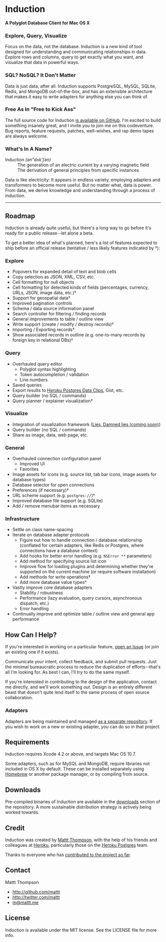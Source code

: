 # Induction
**A Polyglot Database Client for Mac OS X**

### Explore, Query, Visualize

Focus on the data, not the database. Induction is a new kind of tool designed for understanding and communicating relationships in data. Explore rows and columns, query to get exactly what you want, and visualize that data in powerful ways.

### SQL? NoSQL? It Don't Matter

Data is just data, after all. Induction supports PostgreSQL, MySQL, SQLite, Redis, and MongoDB  out-of-the-box, and has an extensible architecture that makes it easy to write adapters for anything else you can think of.

### Free As In "Free to Kick Ass"

The full source code for Induction [is available on GitHub](https://github.com/Induction/Induction). I'm excited to build something insanely great, and I invite you to join me on this codeventure. Bug reports, feature requests, patches, well-wishes, and rap demo tapes are always welcome.

### What's In A Name?

<dl>
  <dt>
    Induction <em class="pronunciation">(ən"dʌk'ʃən)</em>
  </dt>
  <dd>The generation of an electric current by a varying magnetic field</dd>
  <dd>The derivation of general principles from specific instances</dd>
</dl>

Data is like electricity: It appears in endless variety, employing adapters and transformers to become more useful. But no matter what, data is power. From data, we derive knowledge and understanding through a process of induction.

---

## Roadmap

Induction is already quite useful, but there's a long way to go before it's ready for a public release--let alone a beta.

To get a better idea of what's planned, here's a list of features expected to ship before an official release (tentative / less likely features indicated by †):

### Explore

- Popovers for expanded detail of text and blob cells
- Copy selection as JSON, XML, CSV, etc.
- Cell formatting for null objects
- Cell formatting for detected kinds of fields (percentages, currency, URLs, JSON, image data, etc.)†
- Support for geospatial data†
- Improved pagination controls
- Schema / data source information panel
- Search controller for filtering / finding records
- General improvements to table / outline view
- Write support (create / modify / destroy records)†
- Importing / Exporting records†
- Show associated records in outline (e.g. one-to-many records by foreign key in relational DBs)†

### Query

- Overhauled query editor
  - Polyglot syntax highlighting
  - Token autocompletion / validation
  - Line numbers
- Saved queries
- Export results to [Heroku Postgres Data Clips](https://postgres.heroku.com/blog/past/2012/1/31/simple_data_sharing_with_data_clips/), Gist, etc.
- Query builder (no SQL / commands)
- Query planner / explainer visualization†

### Visualize

- Integration of visualization framework ([Lies, Damned lies (coming soon)](https://github.com/Induction/LiesDamnedLies))
- Query builder (no SQL / commands)
- Share as image, data, web page, etc.

### General

- Overhauled connection configuration panel
  - Improved UI
  - Favorites
- Image assets for icons (e.g. source list, tab bar icons, image assets for database types)
- Database selector for open connections
- Preferences (if necessary)†
- URL scheme support (e.g. `postgres://`)†
- Improved database file support (e.g. SQLite)
- Add / remove menubar items as necessary

### Infrastructure

- Settle on class name-spacing
- Iterate on database adapter protocols
  - Figure out how to handle connection / database relationship (conflated for certain adapters, like Redis or Postgres, where connections have a database context)
  - Add hooks for better error handling (e.g. `NSError **` parameters)
  - Add method for specifying source list icon
  - Improve flow for loading plugins and determining whether they're supported on the current machine (or require software installation)
  - Add methods for write operations†
  - Add more database value types†
- Vastly improve core database adapters
  - Stability / robustness
  - Performance (lazy evaluation, query cursors, asynchronous dispatch, etc.)
  - Error handling
- Continually improve and optimize table / outline view and general app performance

## How Can I Help?

If you're interested in working on a particular feature, [open an Issue](https://github.com/Induction/Induction/issues) (or join an existing one if it exists).

Communicate your intent, collect feedback, and submit pull requests. Just the minimal bureaucratic process to reduce the duplication of efforts--that's all I'm looking for. As best I can, I'll try to do the same myself.

If you're interested in contributing to the design of the application, contact me directly, and we'll work something out. Design is an entirely different beast that doesn't quite lend itself to the same process of open source collaboration.

### Adapters

Adapters are being maintained and managed [as a separate repository](https://github.com/Induction/Adapters). If you wish to work on a new or existing adapter, you can do so in that project.

## Requirements

Induction requires Xcode 4.2 or above, and targets Mac OS 10.7. 

Some adapters, such as for MySQL and MongoDB, require libraries not included in OS X by default. These can be installed separately using [Homebrew](http://mxcl.github.com/homebrew/) or another package manager, or by compiling from source.

## Downloads

Pre-compiled binaries of Induction are available in the [downloads](https://github.com/Induction/Induction/downloads) section of the repository. A more sustainable distribution strategy is actively being worked towards.

## Credit

Induction was created by [Mattt Thompson](http://twitter.com/mattt/), with the help of his friends and colleagues at [Heroku](http://www.heroku.com/), particularly those on the [Heroku Postgres](https://postgres.heroku.com/) team.

Thanks to everyone who has [contributed to the project so far](https://github.com/Induction/Induction/contributors).

## Contact

Mattt Thompson

- http://github.com/mattt
- http://twitter.com/mattt
- m@mattt.me

## License

Induction is available under the MIT license. See the LICENSE file for more info.
